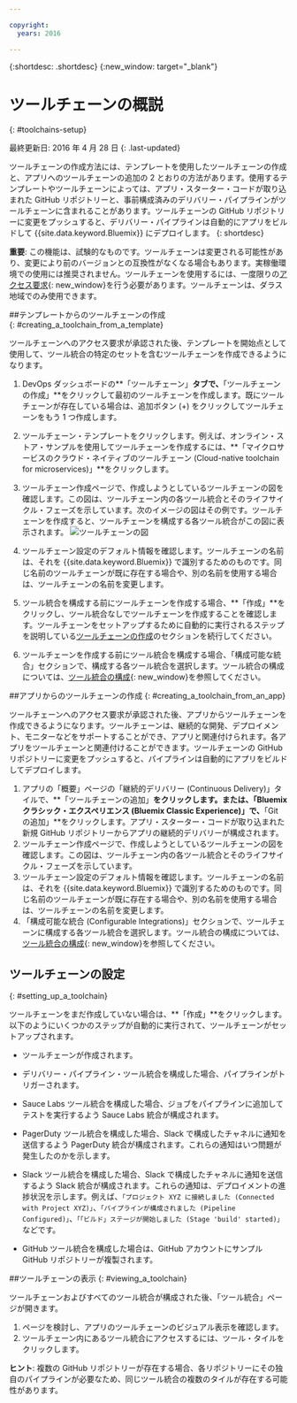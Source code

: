 ```yaml
---

copyright:
  years: 2016

---
```


{:shortdesc: .shortdesc}
{:new_window: target="_blank"}

# ツールチェーンの概説
{: #toolchains-setup}

最終更新日: 2016 年 4 月 28 日
{: .last-updated}  

ツールチェーンの作成方法には、テンプレートを使用したツールチェーンの作成と、アプリへのツールチェーンの追加の 2 とおりの方法があります。使用するテンプレートやツールチェーンによっては、アプリ・スターター・コードが取り込まれた GitHub リポジトリーと、事前構成済みのデリバリー・パイプラインがツールチェーンに含まれることがあります。ツールチェーンの GitHub リポジトリーに変更をプッシュすると、デリバリー・パイプラインは自動的にアプリをビルドして {{site.data.keyword.Bluemix}} にデプロイします。
{: shortdesc}  

**重要**: この機能は、試験的なものです。ツールチェーンは変更される可能性があり、変更により前のバージョンとの互換性がなくなる場合もあります。実稼働環境での使用には推奨されません。ツールチェーンを使用するには、一度限りの[アクセス要求](https://new-console.ng.bluemix.net/devops?cm_mmc=IBMBluemixGarageMethod-_-MethodSite-_-10-19-15::12-31-18-_-toolchains-welcome-page){: new_window}を行う必要があります。ツールチェーンは、ダラス地域でのみ使用できます。

##テンプレートからのツールチェーンの作成   
{: #creating_a_toolchain_from_a_template}

ツールチェーンへのアクセス要求が承認された後、テンプレートを開始点として使用して、ツール統合の特定のセットを含むツールチェーンを作成できるようになります。

1. DevOps ダッシュボードの**「ツールチェーン」**タブで、**「ツールチェーンの作成」**をクリックして最初のツールチェーンを作成します。既にツールチェーンが存在している場合は、追加ボタン (+) をクリックしてツールチェーンをもう 1 つ作成します。
1. ツールチェーン・テンプレートをクリックします。例えば、オンライン・ストア・サンプルを使用してツールチェーンを作成するには、**「マイクロサービスのクラウド・ネイティブのツールチェーン (Cloud-native toolchain for microservices)」**をクリックします。 
1. ツールチェーン作成ページで、作成しようとしているツールチェーンの図を確認します。この図は、ツールチェーン内の各ツール統合とそのライフサイクル・フェーズを示しています。次のイメージの図はその例です。ツールチェーンを作成すると、ツールチェーンを構成する各ツール統合がこの図に表示されます。
![ツールチェーンの図](images/toolchain_diagram.png)

1. ツールチェーン設定のデフォルト情報を確認します。ツールチェーンの名前は、それを {{site.data.keyword.Bluemix}} で識別するためのものです。同じ名前のツールチェーンが既に存在する場合や、別の名前を使用する場合は、ツールチェーンの名前を変更します。  
1. ツール統合を構成する前にツールチェーンを作成する場合、**「作成」**をクリックし、ツール統合なしでツールチェーンを作成することを確認します。ツールチェーンをセットアップするために自動的に実行されるステップを説明している[ツールチェーンの作成](#creating_a_toolchain)のセクションを続行してください。  
1. ツールチェーンを作成する前にツール統合を構成する場合、「構成可能な統合」セクションで、構成する各ツール統合を選択します。ツール統合の構成については、[ツール統合の構成](../toolchains/toolchains_integrations.html){: new_window}を参照してください。 

##アプリからのツールチェーンの作成
{: #creating_a_toolchain_from_an_app}

ツールチェーンへのアクセス要求が承認された後、アプリからツールチェーンを作成できるようになります。ツールチェーンは、継続的な開発、デプロイメント、モニターなどをサポートすることができ、アプリと関連付けられます。各アプリをツールチェーンと関連付けることができます。ツールチェーンの GitHub リポジトリーに変更をプッシュすると、パイプラインは自動的にアプリをビルドしてデプロイします。  

1. アプリの「概要」ページの「継続的デリバリー (Continuous Delivery)」タイルで、**「ツールチェーンの追加」**をクリックします。または、「Bluemix クラシック・エクスペリエンス (Bluemix Classic Experience)」で、**「Git の追加」**をクリックします。アプリ・スターター・コードが取り込まれた新規 GitHub リポジトリーからアプリの継続的デリバリーが構成されます。
1. ツールチェーン作成ページで、作成しようとしているツールチェーンの図を確認します。この図は、ツールチェーン内の各ツール統合とそのライフサイクル・フェーズを示しています。
1. ツールチェーン設定のデフォルト情報を確認します。ツールチェーンの名前は、それを {{site.data.keyword.Bluemix}} で識別するためのものです。同じ名前のツールチェーンが既に存在する場合や、別の名前を使用する場合は、ツールチェーンの名前を変更します。
1. 「構成可能な統合 (Configurable Integrations)」セクションで、ツールチェーンに構成する各ツール統合を選択します。ツール統合の構成については、[ツール統合の構成](../toolchains/toolchains_integrations.html){: new_window}を参照してください。

## ツールチェーンの設定
{: #setting_up_a_toolchain}

ツールチェーンをまだ作成していない場合は、**「作成」**をクリックします。以下のようにいくつかのステップが自動的に実行されて、ツールチェーンがセットアップされます。

 * ツールチェーンが作成されます。
 * デリバリー・パイプライン・ツール統合を構成した場合、パイプラインがトリガーされます。
 * Sauce Labs ツール統合を構成した場合、ジョブをパイプラインに追加してテストを実行するよう Sauce Labs 統合が構成されます。
 * PagerDuty ツール統合を構成した場合、Slack で構成したチャネルに通知を送信するよう PagerDuty 統合が構成されます。これらの通知はいつ問題が発生したのかを示します。
 * Slack ツール統合を構成した場合、Slack で構成したチャネルに通知を送信するよう Slack 統合が構成されます。これらの通知は、デプロイメントの進捗状況を示します。例えば、`「プロジェクト XYZ に接続しました (Connected with Project XYZ)」`、`「パイプラインが構成されました (Pipeline Configured)」`、`「「ビルド」ステージが開始しました (Stage 'build' started)」`などです。

 * GitHub ツール統合を構成した場合は、GitHub アカウントにサンプル GitHub リポジトリーが複製されます。  
 
##ツールチェーンの表示
{: #viewing_a_toolchain}

ツールチェーンおよびすべてのツール統合が構成された後、「ツール統合」ページが開きます。

1. ページを検討し、アプリのツールチェーンのビジュアル表示を確認します。
1. ツールチェーン内にあるツール統合にアクセスするには、ツール・タイルをクリックします。 
 
 **ヒント**: 複数の GitHub リポジトリーが存在する場合、各リポジトリーにその独自のパイプラインが必要なため、同じツール統合の複数のタイルが存在する可能性があります。
